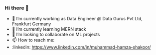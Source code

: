 ### Hi there 👋


- 🔭 I’m currently working as Data Engineer @ Data Gurus Pvt Ltd, Frankfurt Germany
- 🌱 I’m currently learning MERN stack 
- 👯 I’m looking to collaborate on ML projects
- 📫 How to reach me:
- :linkedin: https://www.linkedin.com/in/muhammad-hamza-shakoor/
